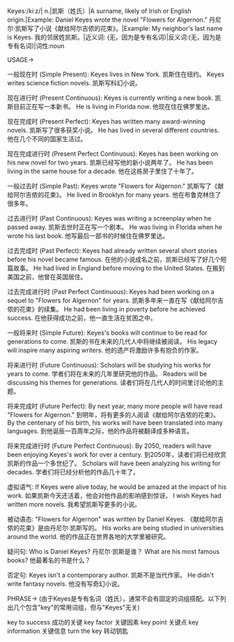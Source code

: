 Keyes:/kiːz/| n.|凯斯（姓氏）|A surname, likely of Irish or English origin.|Example: Daniel Keyes wrote the novel "Flowers for Algernon." 丹尼尔·凯斯写了小说《献给阿尔吉侬的花束》。|Example:  My neighbor's last name is Keyes. 我的邻居姓凯斯。|近义词: (无，因为是专有名词)|反义词:(无，因为是专有名词)|词性:noun


USAGE->

一般现在时 (Simple Present):
Keyes lives in New York. 凯斯住在纽约。
Keyes writes science fiction novels. 凯斯写科幻小说。

现在进行时 (Present Continuous):
Keyes is currently writing a new book. 凯斯目前正在写一本新书。
He is living in Florida now. 他现在住在佛罗里达。

现在完成时 (Present Perfect):
Keyes has written many award-winning novels. 凯斯写了很多获奖小说。
He has lived in several different countries. 他在几个不同的国家生活过。

现在完成进行时 (Present Perfect Continuous):
Keyes has been working on his new novel for two years. 凯斯已经写他的新小说两年了。
He has been living in the same house for a decade. 他在这栋房子里住了十年了。

一般过去时 (Simple Past):
Keyes wrote "Flowers for Algernon." 凯斯写了《献给阿尔吉侬的花束》。
He lived in Brooklyn for many years. 他在布鲁克林住了很多年。

过去进行时 (Past Continuous):
Keyes was writing a screenplay when he passed away. 凯斯去世时正在写一个剧本。
He was living in Florida when he wrote his last book. 他写最后一部书的时候住在佛罗里达。

过去完成时 (Past Perfect):
Keyes had already written several short stories before his novel became famous. 在他的小说成名之前，凯斯已经写了好几个短篇故事。
He had lived in England before moving to the United States.  在搬到美国之前，他曾在英国居住。

过去完成进行时 (Past Perfect Continuous):
Keyes had been working on a sequel to "Flowers for Algernon" for years. 凯斯多年来一直在写《献给阿尔吉侬的花束》的续集。
He had been living in poverty before he achieved success. 在他获得成功之前，他一直生活在贫困之中。


一般将来时 (Simple Future):
Keyes's books will continue to be read for generations to come. 凯斯的书在未来的几代人中将继续被阅读。
His legacy will inspire many aspiring writers. 他的遗产将激励许多有抱负的作家。

将来进行时 (Future Continuous):
Scholars will be studying his works for years to come. 学者们将在未来的几年里研究他的作品。
Readers will be discussing his themes for generations. 读者们将在几代人的时间里讨论他的主题。

将来完成时 (Future Perfect):
By next year, many more people will have read "Flowers for Algernon." 到明年，将有更多的人阅读《献给阿尔吉侬的花束》。
By the centenary of his birth, his works will have been translated into many languages. 到他诞辰一百周年之际，他的作品将被翻译成多种语言。

将来完成进行时 (Future Perfect Continuous):
By 2050, readers will have been enjoying Keyes's work for over a century. 到2050年，读者们将已经欣赏凯斯的作品一个多世纪了。
Scholars will have been analyzing his writing for decades. 学者们将已经分析他的作品几十年了。

虚拟语气:
If Keyes were alive today, he would be amazed at the impact of his work. 如果凯斯今天还活着，他会对他作品的影响感到惊讶。
I wish Keyes had written more novels. 我希望凯斯写更多的小说。

被动语态:
"Flowers for Algernon" was written by Daniel Keyes. 《献给阿尔吉侬的花束》是由丹尼尔·凯斯写的。
His works are being studied in universities around the world. 他的作品正在世界各地的大学里被研究。

疑问句:
Who is Daniel Keyes? 丹尼尔·凯斯是谁？
What are his most famous books? 他最著名的书是什么？

否定句:
Keyes isn't a contemporary author. 凯斯不是当代作家。
He didn't write fantasy novels. 他没有写奇幻小说。


PHRASE->
(由于Keyes是专有名词（姓氏），通常不会有固定的词组搭配。以下列出几个包含"key"的常用词组，但与"Keyes"无关)

key to success 成功的关键
key factor 关键因素
key point 关键点
key information 关键信息
turn the key 转动钥匙
